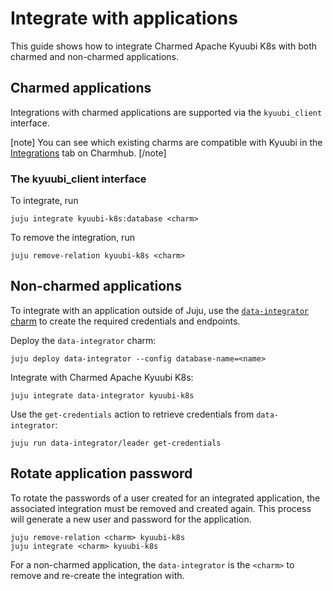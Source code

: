# Integrate with applications

This guide shows how to integrate Charmed Apache Kyuubi K8s with both charmed and non-charmed applications.

<!-- For developer information about how to integrate your own charmed application with Charmed Kyuubi, see [](). -->

## Charmed applications

Integrations with charmed applications are supported via the `kyuubi_client` interface.

[note]
You can see which existing charms are compatible with Kyuubi in the [Integrations](https://charmhub.io/kyuubi-k8s/integrations) tab on Charmhub.
[/note]

### The kyuubi_client interface

To integrate, run

```shell
juju integrate kyuubi-k8s:database <charm>
```

To remove the integration, run

```text
juju remove-relation kyuubi-k8s <charm>
```

## Non-charmed applications

To integrate with an application outside of Juju, use the [`data-integrator` charm](https://charmhub.io/data-integrator) to create the required credentials and endpoints.

Deploy the `data-integrator` charm:

```shell
juju deploy data-integrator --config database-name=<name>
```

Integrate with Charmed Apache Kyuubi K8s:

```shell
juju integrate data-integrator kyuubi-k8s
```

Use the `get-credentials` action to retrieve credentials from `data-integrator`:

```shell
juju run data-integrator/leader get-credentials
```

## Rotate application password

To rotate the passwords of a user created for an integrated application, the associated integration must be removed and created again. This process will generate a new user and password for the application.

```text
juju remove-relation <charm> kyuubi-k8s
juju integrate <charm> kyuubi-k8s
```

For a non-charmed application, the `data-integrator` is the `<charm>` to remove and re-create the integration with.